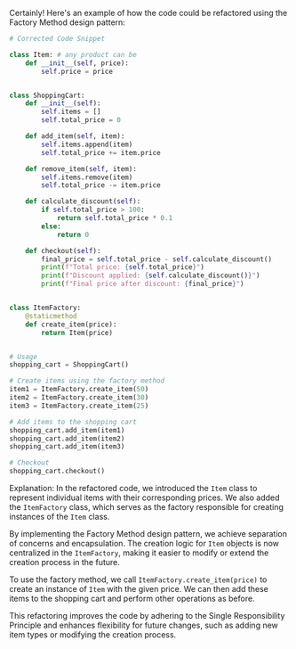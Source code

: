 Certainly! Here's an example of how the code could be refactored using the Factory Method design pattern:

```python
# Corrected Code Snippet

class Item: # any product can be
    def __init__(self, price):
        self.price = price


class ShoppingCart:
    def __init__(self):
        self.items = []
        self.total_price = 0

    def add_item(self, item):
        self.items.append(item)
        self.total_price += item.price

    def remove_item(self, item):
        self.items.remove(item)
        self.total_price -= item.price

    def calculate_discount(self):
        if self.total_price > 100:
            return self.total_price * 0.1
        else:
            return 0

    def checkout(self):
        final_price = self.total_price - self.calculate_discount()
        print(f"Total price: {self.total_price}")
        print(f"Discount applied: {self.calculate_discount()}")
        print(f"Final price after discount: {final_price}")


class ItemFactory:
    @staticmethod
    def create_item(price):
        return Item(price)


# Usage
shopping_cart = ShoppingCart()

# Create items using the factory method
item1 = ItemFactory.create_item(50)
item2 = ItemFactory.create_item(30)
item3 = ItemFactory.create_item(25)

# Add items to the shopping cart
shopping_cart.add_item(item1)
shopping_cart.add_item(item2)
shopping_cart.add_item(item3)

# Checkout
shopping_cart.checkout()
```

Explanation:
In the refactored code, we introduced the `Item` class to represent individual items with their corresponding prices. We also added the `ItemFactory` class, which serves as the factory responsible for creating instances of the `Item` class.

By implementing the Factory Method design pattern, we achieve separation of concerns and encapsulation. The creation logic for `Item` objects is now centralized in the `ItemFactory`, making it easier to modify or extend the creation process in the future.

To use the factory method, we call `ItemFactory.create_item(price)` to create an instance of `Item` with the given price. We can then add these items to the shopping cart and perform other operations as before.

This refactoring improves the code by adhering to the Single Responsibility Principle and enhances flexibility for future changes, such as adding new item types or modifying the creation process.

